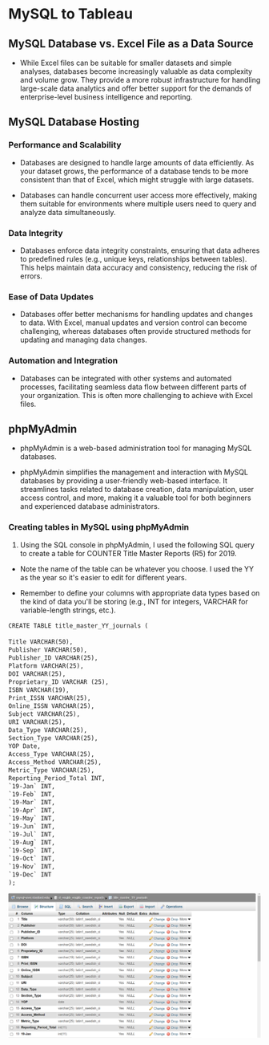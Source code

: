 # MySQL to Tableau


## MySQL Database vs. Excel File as a Data Source

- While Excel files can be suitable for smaller datasets and simple analyses, databases become increasingly valuable as data complexity and volume grow. They provide a more robust infrastructure for handling large-scale data analytics and offer better support for the demands of enterprise-level business intelligence and reporting.


## MySQL Database Hosting

### Performance and Scalability

- Databases are designed to handle large amounts of data efficiently. As your dataset grows, the performance of a database tends to be more consistent than that of Excel, which might struggle with large datasets.

- Databases can handle concurrent user access more effectively, making them suitable for environments where multiple users need to query and analyze data simultaneously.

### Data Integrity

- Databases enforce data integrity constraints, ensuring that data adheres to predefined rules (e.g., unique keys, relationships between tables). This helps maintain data accuracy and consistency, reducing the risk of errors.

### Ease of Data Updates

- Databases offer better mechanisms for handling updates and changes to data. With Excel, manual updates and version control can become challenging, whereas databases often provide structured methods for updating and managing data changes.

### Automation and Integration

- Databases can be integrated with other systems and automated processes, facilitating seamless data flow between different parts of your organization. This is often more challenging to achieve with Excel files.

## phpMyAdmin

- phpMyAdmin is a web-based administration tool for managing MySQL databases.

- phpMyAdmin simplifies the management and interaction with MySQL databases by providing a user-friendly web-based interface. It streamlines tasks related to database creation, data manipulation, user access control, and more, making it a valuable tool for both beginners and experienced database administrators.



### Creating tables in MySQL using phpMyAdmin

1. Using the SQL console in phpMyAdmin, I used the following SQL query to create a table for COUNTER Title Master Reports (R5) for 2019.

- Note the name of the table can be whatever you choose. I used the YY as the year so it's easier to edit for different years.

- Remember to define your columns with appropriate data types based on the kind of data you'll be storing (e.g., INT for integers, VARCHAR for variable-length strings, etc.).

```
CREATE TABLE title_master_YY_journals (

Title VARCHAR(50),
Publisher VARCHAR(50),
Publisher_ID VARCHAR(25),
Platform VARCHAR(25),
DOI VARCHAR(25),
Proprietary_ID VARCHAR (25),
ISBN VARCHAR(19),
Print_ISSN VARCHAR(25),
Online_ISSN VARCHAR(25),
Subject VARCHAR(25),
URI VARCHAR(25),
Data_Type VARCHAR(25),
Section_Type VARCHAR(25),
YOP Date,
Access_Type VARCHAR(25),
Access_Method VARCHAR(25),
Metric_Type VARCHAR(25),
Reporting_Period_Total INT,
`19-Jan` INT,
`19-Feb` INT,
`19-Mar` INT,
`19-Apr` INT,
`19-May` INT,
`19-Jun` INT,
`19-Jul` INT,
`19-Aug` INT,
`19-Sep` INT,
`19-Oct` INT,
`19-Nov` INT,
`19-Dec` INT
);

```

![phpMyAdmin Structure Screen shot](https://github.com/AlaoSUL/COUNTER_Reports/blob/main/Images/phpmyAdmin%20-%20structure.png)
